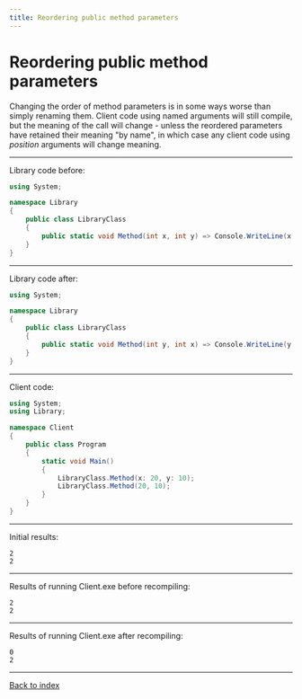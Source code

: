 ```yaml
---
title: Reordering public method parameters
---
```

# Reordering public method parameters

Changing the order of method parameters is in some ways worse than
simply renaming them. Client code using named arguments will still
compile, but the meaning of the call will change - unless the
reordered parameters have retained their meaning "by name", in which
case any client code using *position* arguments will change meaning.


----
Library code before:
```csharp
using System;

namespace Library
{
    public class LibraryClass
    {
        public static void Method(int x, int y) => Console.WriteLine(x / y);
    }
}
```
----
Library code after:
```csharp
using System;

namespace Library
{
    public class LibraryClass
    {
        public static void Method(int y, int x) => Console.WriteLine(y / x);
    }
}
```
----
Client code:
```csharp
using System;
using Library;

namespace Client
{
    public class Program
    {
        static void Main()
        {
            LibraryClass.Method(x: 20, y: 10);
            LibraryClass.Method(20, 10);
        }
    }
}
```
----
Initial results:
```text
2
2
```
----
Results of running Client.exe before recompiling:
```text
2
2
```
----
Results of running Client.exe after recompiling:
```text
0
2
```
----
[Back to index](index.md)
